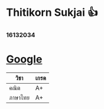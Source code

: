 # Thitikorn Sukjai :+1:
### 16132034

# [Google](https://www.google.com/)

วิชา | เกรด
------------ | -------------
คณิต | A+
ภาษาไทย | A+